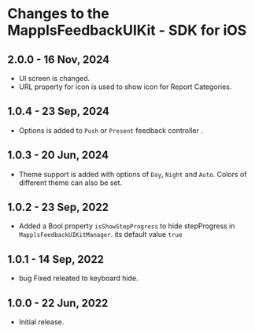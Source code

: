 # Changes to the MapplsFeedbackUIKit - SDK for iOS

## 2.0.0 - 16 Nov, 2024

- UI screen is changed.
- URL property for icon is used to show icon for Report Categories.

## 1.0.4 - 23 Sep, 2024

- Options is added to `Push` or `Present` feedback controller .

## 1.0.3 - 20 Jun, 2024

- Theme support is added with options of `Day`, `Night` and `Auto`. Colors of different theme can also be set.

## 1.0.2 - 23 Sep, 2022

- Added a Bool property `isShowStepProgress` to hide stepProgress in `MapplsFeedbackUIKitManager`. its default value `true`

## 1.0.1 - 14 Sep, 2022

- bug Fixed releated to keyboard hide.

## 1.0.0 - 22 Jun, 2022

- Initial release.

